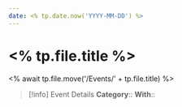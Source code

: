 ```yaml
---
date: <% tp.date.now('YYYY-MM-DD') %>
---
```


# <% tp.file.title %>
<% await tp.file.move('/Events/' + tp.file.title) %>
> [!info] Event Details
> **Category**:: 
> **With**:: 